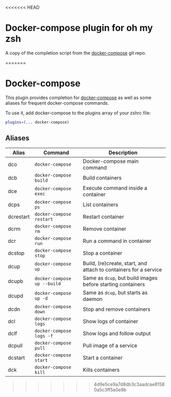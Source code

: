 <<<<<<< HEAD
# Docker-compose plugin for oh my zsh

A copy of the completion script from the [docker-compose](1) git repo.

[1]:[https://github.com/docker/compose/blob/master/contrib/completion/zsh/_docker-compose]
=======
# Docker-compose

This plugin provides completion for [docker-compose](https://docs.docker.com/compose/) as well as some
aliases for frequent docker-compose commands.

To use it, add docker-compose to the plugins array of your zshrc file:

```zsh
plugins=(... docker-compose)
```

## Aliases

| Alias     | Command                        | Description                                                      |
|-----------|--------------------------------|------------------------------------------------------------------|
| dco       | `docker-compose`               | Docker-compose main command                                      |
| dcb       | `docker-compose build`         | Build containers                                                 |
| dce       | `docker-compose exec`          | Execute command inside a container                               |
| dcps      | `docker-compose ps`            | List containers                                                  |
| dcrestart | `docker-compose restart`       | Restart container                                                |
| dcrm      | `docker-compose rm`            | Remove container                                                 |
| dcr       | `docker-compose run`           | Run a command in container                                       |
| dcstop    | `docker-compose stop`          | Stop a container                                                 |
| dcup      | `docker-compose up`            | Build, (re)create, start, and attach to containers for a service |
| dcupb     | `docker-compose up --build`    | Same as `dcup`, but build images before starting containers      |
| dcupd     | `docker-compose up -d`         | Same as `dcup`, but starts as daemon                             |
| dcdn      | `docker-compose down`          | Stop and remove containers                                       |
| dcl       | `docker-compose logs`          | Show logs of container                                           |
| dclf      | `docker-compose logs -f`       | Show logs and follow output                                      |
| dcpull    | `docker-compose pull`          | Pull image of a service                                          |
| dcstart   | `docker-compose start`         | Start a container                                                |
| dck       | `docker-compose kill`          | Kills containers                                                 |
>>>>>>> 4d9e5ce9a7d8db3c3aadcae81580a5c3ff5a0e8b
